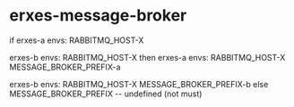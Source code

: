 # erxes-message-broker

if
erxes-a
envs:
RABBITMQ_HOST-X

erxes-b
envs:
RABBITMQ_HOST-X
then
erxes-a
envs:
RABBITMQ_HOST-X
MESSAGE_BROKER_PREFIX-a

erxes-b
envs:
RABBITMQ_HOST-X
MESSAGE_BROKER_PREFIX-b
else
MESSAGE_BROKER_PREFIX -- undefined (not must)
